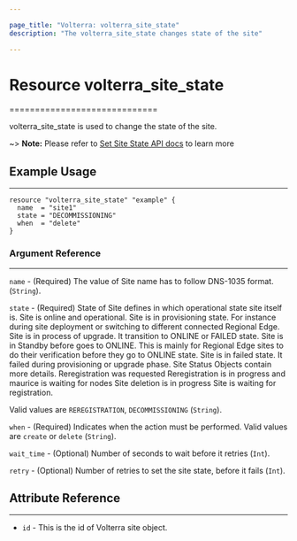 ```yaml
---

page_title: "Volterra: volterra_site_state"
description: "The volterra_site_state changes state of the site"

---
```


Resource volterra_site_state
============================

=============================

volterra_site_state is used to change the state of the site.

~> **Note:** Please refer to [Set Site State API docs](https://docs.cloud.f5.com/docs/api/site#operation/ves.io.schema.site.CustomStateAPI.SetState) to learn more

Example Usage
-------------

---

```hcl
resource "volterra_site_state" "example" {
  name  = "site1"
  state = "DECOMMISSIONING"
  when  = "delete"
}

```

### Argument Reference

---

`name` - (Required) The value of Site name has to follow DNS-1035 format. (`String`).

`state` - (Required) State of Site defines in which operational state site itself is. Site is online and operational. Site is in provisioning state. For instance during site deployment or switching to different connected Regional Edge. Site is in process of upgrade. It transition to ONLINE or FAILED state. Site is in Standby before goes to ONLINE. This is mainly for Regional Edge sites to do their verification before they go to ONLINE state. Site is in failed state. It failed during provisioning or upgrade phase. Site Status Objects contain more details. Reregistration was requested Reregistration is in progress and maurice is waiting for nodes Site deletion is in progress Site is waiting for registration.

Valid values are `REREGISTRATION`, `DECOMMISSIONING` (`String`).

`when` - (Required) Indicates when the action must be performed. Valid values are `create` or `delete` (`String`).

`wait_time` - (Optional) Number of seconds to wait before it retries (`Int`).

`retry` - (Optional) Number of retries to set the site state, before it fails (`Int`).

Attribute Reference
-------------------

---

-	`id` - This is the id of Volterra site object.
